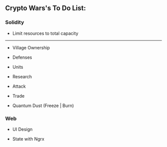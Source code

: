 ## Crypto Wars's To Do List:


### Solidity

- Limit resources to total capacity

---------------

- Village Ownership

- Defenses

- Units

- Research

- Attack

- Trade

- Quantum Dust (Freeze | Burn)


### Web

- UI Design

- State with Ngrx
